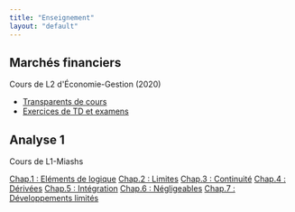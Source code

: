 ```yaml
---
title: "Enseignement"
layout: "default"
---
```


## Marchés financiers

Cours de L2 d'&Eacute;conomie-Gestion (2020)

- <a href="https://cloud.univ-grenoble-alpes.fr/index.php/s/AfPz7eLwXSfFzd4">Transparents de cours</a>
- <a href="https://cloud.univ-grenoble-alpes.fr/index.php/s/FXoii3DGpZXDJCY">Exercices de TD et examens</a>

## Analyse 1

Cours de L1-Miashs

[Chap.1 : Eléments de logique](https://cloud.univ-grenoble-alpes.fr/index.php/s/6BkzfNsq7Ad2K28)
[Chap.2 : Limites](https://cloud.univ-grenoble-alpes.fr/index.php/s/BXpaWL9yCrJZKJ3)
[Chap.3 : Continuité](https://cloud.univ-grenoble-alpes.fr/index.php/s/XR28RAYZkHAkfpS)
[Chap.4 : Dérivées](https://cloud.univ-grenoble-alpes.fr/index.php/s/soCnewZxams6HDi)
[Chap.5 : Intégration](https://cloud.univ-grenoble-alpes.fr/index.php/s/RHWtofpyykqcDTx)
[Chap.6 : Négligeables](https://cloud.univ-grenoble-alpes.fr/index.php/s/cs2ZjnTAiGNj47q)
[Chap.7 : Développements limités](https://cloud.univ-grenoble-alpes.fr/index.php/s/GPCFE3k9SxJYrci)
